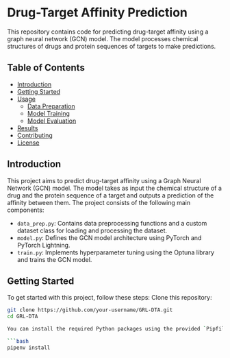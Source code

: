 # Drug-Target Affinity Prediction

This repository contains code for predicting drug-target affinity using a graph neural network (GCN) model. The model processes chemical structures of drugs and protein sequences of targets to make predictions.

## Table of Contents

- [Introduction](#introduction)
- [Getting Started](#getting-started)
- [Usage](#usage)
  - [Data Preparation](#data-preparation)
  - [Model Training](#model-training)
  - [Model Evaluation](#model-evaluation)
- [Results](#results)
- [Contributing](#contributing)
- [License](#license)

## Introduction

This project aims to predict drug-target affinity using a Graph Neural Network (GCN) model. The model takes as input the chemical structure of a drug and the protein sequence of a target and outputs a prediction of the affinity between them. The project consists of the following main components:

- `data_prep.py`: Contains data preprocessing functions and a custom dataset class for loading and processing the dataset.
- `model.py`: Defines the GCN model architecture using PyTorch and PyTorch Lightning.
- `train.py`: Implements hyperparameter tuning using the Optuna library and trains the GCN model.

## Getting Started

To get started with this project, follow these steps:
Clone this repository:
   ```bash
   git clone https://github.com/your-username/GRL-DTA.git
   cd GRL-DTA

You can install the required Python packages using the provided `Pipfile` and `Pipfile.lock`:

```bash
pipenv install
